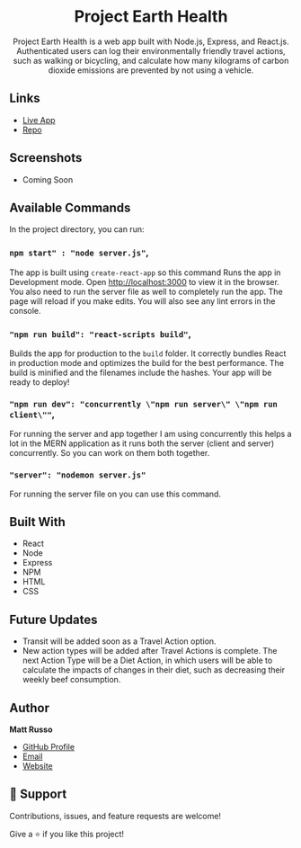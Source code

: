 <h1 align="center">Project Earth Health</h1>
<p align="center">Project Earth Health is a web app built with Node.js, Express, and React.js.  Authenticated users can log their environmentally friendly travel actions, such as walking or bicycling, and calculate how many kilograms of carbon dioxide emissions are prevented by not using a vehicle.</p>

## Links

- [Live App](https://projectearthhealth.org/ "projectearthhealth.org")
- [Repo](https://github.com/Matt-1123/project-earth-health "Project Earth Health Repo")

## Screenshots

- Coming Soon

## Available Commands

In the project directory, you can run:

### `npm start" : "node server.js"`,

The app is built using `create-react-app` so this command Runs the app in Development mode. Open [http://localhost:3000](http://localhost:3000) to view it in the browser. You also need to run the server file as well to completely run the app. The page will reload if you make edits.
You will also see any lint errors in the console.

### `"npm run build": "react-scripts build"`,

Builds the app for production to the `build` folder. It correctly bundles React in production mode and optimizes the build for the best performance. The build is minified and the filenames include the hashes. Your app will be ready to deploy!

### `"npm run dev": "concurrently \"npm run server\" \"npm run client\""`,

For running the server and app together I am using concurrently this helps a lot in the MERN application as it runs both the server (client and server) concurrently. So you can work on them both together.

### `"server": "nodemon server.js"`

For running the server file on you can use this command.

## Built With

- React
- Node
- Express
- NPM
- HTML
- CSS

## Future Updates

- Transit will be added soon as a Travel Action option.
- New action types will be added after Travel Actions is complete. The next Action Type will be a Diet Action, in which users will be able to calculate the impacts of changes in their diet, such as decreasing their weekly beef consumption.

## Author

**Matt Russo**

- [GitHub Profile](https://github.com/Matt-1123)
- [Email](mailto:matthew.russo91@gmail.com)
- [Website](https://mattrussodev.com/)

## 🤝 Support

Contributions, issues, and feature requests are welcome!

Give a ⭐️ if you like this project!
